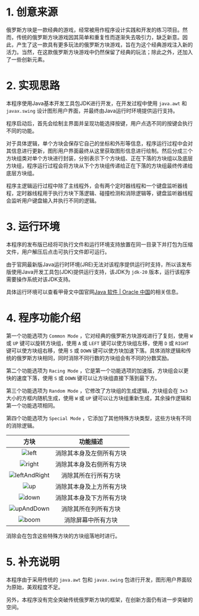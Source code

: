 # 1. 创意来源

俄罗斯方块是一款经典的游戏，经常被用作程序设计实践和开发的练习项目。然而，传统的俄罗斯方块游戏因其简单和重复性而逐渐失去吸引力，缺乏新意。因此，产生了这一款具有更多玩法的俄罗斯方块游戏，旨在为这个经典游戏注入新的活力。当然，在这款俄罗斯方块游戏中仍然保留了经典的玩法；除此之外，还加入了一些创新元素。

# 2. 实现思路

本程序使用Java基本开发工具包JDK进行开发，在开发过程中使用 `java.awt` 和 `javax.swing` 设计图形用户界面，并最终由Java运行时环境提供运行支持。

程序启动后，首先会绘制主界面并呈现功能选择按键，用户点选不同的按键会执行不同的功能。

对于具体逻辑，单个方块会保存它自己的坐标和外形等信息，程序运行过程中会对其信息进行更新，图形用户界面最终从这里获取图形信息进行绘制。然后分成三个方块组类对单个方块进行封装，分别表示下个方块组、正在下落的方块组以及底层方块组，程序运行过程会将方块从下个方块组传递给正在下落的方块组最终传递给底层方块组。

程序主逻辑运行过程中除了主线程外，会有两个定时器线程和一个键盘监听器线程，定时器线程用于执行方块下落逻辑、碰撞检测和消除逻辑等，键盘监听器线程会监听用户键盘输入并执行不同的逻辑。

# 3. 运行环境

本程序的发布版已经将可执行文件和运行环境支持放置在同一目录下并打包为压缩文件，用户解压后点击可执行文件即可运行。

由于官网最新版Java运行时环境(JRE)无法对该程序提供运行时支持，所以该发布版使用Java开发工具包(JDK)提供运行支持，该JDK为 `jdk-20` 版本，运行该程序需要操作系统对该JDK支持。

具体运行环境可以查看甲骨文中国官网[Java 软件 | Oracle 中国](https://www.oracle.com/cn/java/)的相关信息。

# 4. 程序功能介绍

第一个功能选项为 `Common Mode` ，它对经典的俄罗斯方块游戏进行了复刻，使用 `W` 或 `UP` 键可以旋转方块组，使用 `A` 或 `LEFT` 键可以使方块组左移，使用 `D` 或 `RIGHT` 键可以使方块组右移，使用 `S` 或 `DOWN` 键可以使方块加速下落。具体消除逻辑和传统的俄罗斯方块相同，同时消除不同行数的方块组会有不同的分数奖励。

第二个功能选项为 `Racing Mode` ，它是第一个功能选项的加速版，方块组会以更快的速度下落，使用 `S` 或 `DOWN` 键可以让方块组直接下落到最下方。

第三个功能选项为 `Random Mode` ，它修改了方块组的生成逻辑，方块组会在 `3x3` 大小的方框内随机生成，使用 `W` 或 `UP` 键可以让方块组重新生成，其余操作逻辑和第一个功能选项相同。

第四个功能选项为 `Special Mode` ，它添加了其他特殊方块类型，这些方块有不同的消除逻辑。

|                          方块                          |         功能描述         |
| :----------------------------------------------------: | :----------------------: |
|         ![left](E:\Java\tetris\image\left.png)         | 消除其本身及左侧所有方块 |
|        ![right](E:\Java\tetris\image\right.png)        | 消除其本身及右侧所有方块 |
| ![leftAndRight](E:\Java\tetris\image\leftAndRight.png) |   消除其所在行所有方块   |
|           ![up](E:\Java\tetris\image\up.png)           | 消除其本身及上方所有方块 |
|         ![down](E:\Java\tetris\image\down.png)         | 消除其本身及下方所有方块 |
|    ![upAndDown](E:\Java\tetris\image\upAndDown.png)    |   消除其所在列所有方块   |
|         ![boom](E:\Java\tetris\image\boom.png)         |    消除屏幕中所有方块    |

消除会在包含这些特殊方块的方块组落地时进行。

# 5. 补充说明

本程序由于采用传统的 `java.awt` 包和 `javax.swing` 包进行开发，图形用户界面较为原始，美观程度不足。

另外，本程序没有完全突破传统俄罗斯方块的框架，在创新方面仍有进一步突破的空间。